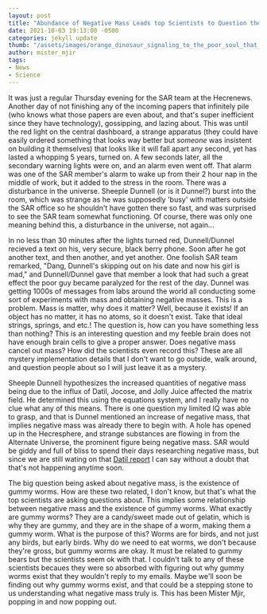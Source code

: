 ```yaml
---
layout: post
title: "Abundance of Negative Mass Leads top Scientists to Question the Existence of Gummy Worms"
date: 2021-10-03 19:13:00 -0500
categories: jekyll update
thumb: "/assets/images/orange_dinosaur_signaling_to_the_poor_soul_that_rests_benith_him_its_terrible_fate_the_omen_is_in_the_winds.jpg"
author: mister_mjir
tags:
- News
- Science
---
```


It was just a regular Thursday evening for the SAR team at the Hecrenews. Another day of not finishing any of the incoming papers that infinitely pile (who knows
what those papers are even about, and that's super inefficient since they have technology), gossipping, and lazing about. This was until the red light on the central
dashboard, a strange apparatus (they could have easily ordered something that looks way better but *someone* was insistent on building it themselves) that looks
like it will fall apart any second, yet has lasted a whopping 5 years, turned on. A few seconds later, all the secondary warning lights were on, and an alarm even
went off. That alarm was one of the SAR member's alarm to wake up from their 2 hour nap in the middle of work, but it added to the stress in the room. There was a
disturbance in the universe. Sheeple Dunnell (or is it Dunnel?) burst into the room, which was strange as he was supposedly 'busy' with matters outside the SAR
office so he shouldn't have gotten there so fast, and was surprised to see the SAR team somewhat functioning. Of course, there was only one meaning behind this, a
disturbance in the universe, not again...

In no less than 30 minutes after the lights turned red, Dunnell/Dunnel recieved a text on his, very secure, black berry phone. Soon after he got another text, and then
another, and yet another. One foolish SAR team remarked, "Dang, Dunnell's skipping out on his date and now his girl is mad," and Dunnell/Dunnel gave that member a look
that had such a great effect the poor guy became paralyzed for the rest of the day. Dunnel was getting 1000s of messages from labs around the world all conducting
some sort of experiments with mass and obtaining negative masses. This is a problem. Mass is matter, why does it matter? Well, because it exists! If an object has no
matter, it has no atoms, so it doesn't exist. Take that ideal strings, springs, and etc.! The question is, how can you have something less than nothing? This is an
interesting question and my feeble brain does not have enough brain cells to give a proper answer. Does negative mass cancel out mass? How did the scientists even
record this? These are all mystery implementation details that I don't want to go outside, walk around, and question people about so I will just leave it as a mystery.

Sheeple Dunnell hypothesizes the increased quantities of negative mass being due to the influx of Datil, Jocose, and Jolly Juice affected the matrix field. He determined
this using the equations system, and I really have no clue what any of this means. There is one question my limited IQ was able to grasp, and that is Dunnel mentioned
an increase of negative mass, that implies negative mass was already there to begin with. A hole has opened up in the Hecresphere, and strange substances are flowing
in from the Alternate Universe, the prominent figure being negative mass. SAR would be giddy and full of bliss to spend their days researching negative mass, but since
we are still wating on that [Datil report](https://hecrenews.github.io/jekyll/update/2020/05/05/datil-discovered.html) I can say without a doubt that that's not
happening anytime soon.

The big question being asked about negative mass, is the existence of gummy worms. How are these two related, I don't know, but that's what the top scientists are
asking questions about. This implies some relationship between negative mass and the existence of gummy worms. What exactly are gummy worms? They are a candy/sweet
made out of gelatin, which is why they are gummy, and they are in the shape of a worm, making them a gummy worm. What is the purpose of this? Worms are for birds, and
not just any birds, but early birds. Why do we need to eat worms, we don't because they're gross, but gummy worms are okay. It must be related to gummy bears but
the scientists seem ok with that. I couldn't talk to any of these scientists becaues they were so absorbed with figuring out why gummy worms exist that they wouldn't
reply to my emails. Maybe we'll soon be finding out why gummy worms exist, and that could be a stepping stone to us understanding what negative mass truly is. This
has been Mister Mjir, popping in and now popping out.
